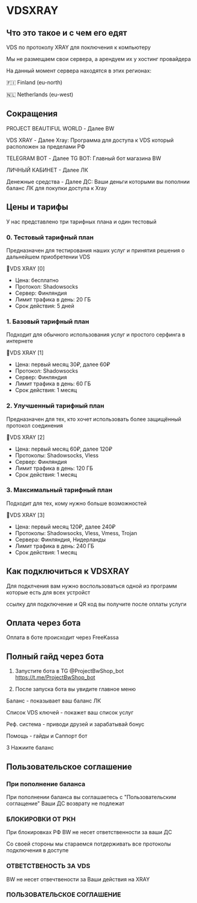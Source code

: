 # VDSXRAY
## Что это такое и с чем его едят

VDS по протоколу XRAY для поключения к компьютеру

Мы не размещаем свои сервера, а арендуем их у
хостинг провайдера 

На данный момент сервера находятся в этих регионах:

🇫🇮 Finland (eu-north)

🇳🇱 Netherlands (eu-west)



## Сокращения

PROJECT BEAUTIFUL WORLD - Далее BW

VDS XRAY - Далее Xray: Программа для доступа 
к VDS который расположен за пределами РФ

TELEGRAM BOT - Далее TG BOT: Главный бот магазина BW

ЛИЧНЫЙ КАБИНЕТ - Далее ЛК

Денежные средства - Далее ДС: Ваши деньги которыми
вы пополнии баланс ЛК для покупки доступа к Xray

## Цены и тарифы
У нас представлено три тарифных плана и один тестовый

### 0. Тестовый тарифный план
Предназначен для тестирования наших услуг и принятия решения о дальнейшем приобретении VDS

🛜VDS XRAY [0]
- Цена: бесплатно
- Протокол: Shadowsocks
- Сервер: Финляндия
- Лимит трафика в день: 20 ГБ
- Срок действия: 5 дней

### 1. Базовый тарифный план
Подходит для обычного использования услуг и простого серфинга в интернете

🛜VDS XRAY [1]
- Цена: первый месяц 30₽, далее 60₽
- Протокол: Shadowsocks
- Сервер: Финляндия
- Лимит трафика в день: 60 ГБ
- Срок действия: 1 месяц

### 2. Улучшенный тарифный план
Предназначен для тех, кто хочет использовать более защищённый протокол соединения

🛜VDS XRAY [2]
- Цена: первый месяц 60₽, далее 120₽
- Протоколы: Shadowsocks, Vless
- Сервер: Финляндия
- Лимит трафика в день: 120 ГБ
- Срок действия: 1 месяц

### 3. Максимальный тарифный план
Подходит для тех, кому нужно больше возможностей

🛜VDS XRAY [3]
- Цена: первый месяц 120₽, далее 240₽
- Протоколы: Shadowsocks, Vless, Vmess, Trojan
- Сервера: Финляндия, Нидерланды
- Лимит трафика в день: 240 ГБ
- Срок действия: 1 месяц

## Как подключиться к VDSXRAY

Для подклчения вам нужно воспользоваться одной из
программ которые есть для всех устройст

ссылку для подключение и QR код вы получите после 
оплаты услуги

## Оплата через бота

Оплата в боте происходит через FreeKassa

## Полный гайд через бота

1. Запустите бота в TG @ProjectBwShop_bot
https://t.me/ProjectBwShop_bot

2. После запуска бота вы увидите главное меню

Баланс - показывает ваш баланс ЛК

Список VDS ключей - покажет ваш список услуг

Реф. система - приводи друзей и зарабатывай бонус 

Помощь - гайды и Саппорт бот

3 Нажиите баланс


## Пользовательское соглашение 

### При пополнение баланса 

При пополнении баланса вы соглашаетесь с "Пользовательским соглащение"
Ваши ДС возврату не подлежат

### БЛОКИРОВКИ ОТ РКН

При блокировках РФ BW не несет ответственности
за ваши ДС

Со своей стороны мы стараемся потдерживать все 
протоколы подключения в доступе

### ОТВЕТСТВЕНОСТЬ ЗА VDS

BW не несет отвечтвености за Ваши действия на XRAY


### ПОЛЬЗОВАТЕЛЬСКОЕ СОГЛАШЕНИЕ
